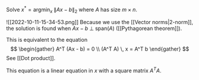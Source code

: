 Solve $x^* = \text{argmin}_x \; \| Ax - b \|_2$ where $A$ has size $m \times n$.

![[2022-10-11-15-34-53.png]]
Because we use the [[Vector norms|2-norm]], the solution is found when $Ax - b \; \perp \; \text{span}(A)$ ([[Pythagorean theorem]]).

This is equivalent to the equation
$$
\begin{gather}
A^T (Ax - b) = 0 \\
(A^T A) \, x = A^T b
\end{gather}
$$
See [[Dot product]].

This equation is a linear equation in $x$ with a square matrix $A^T A$.

